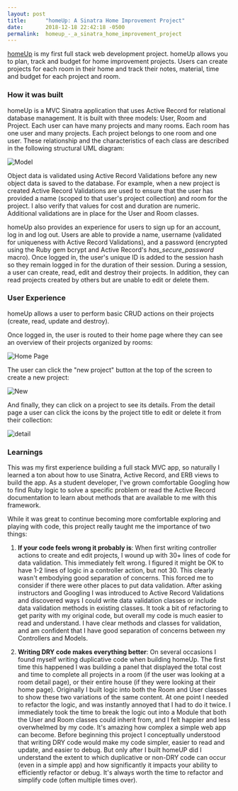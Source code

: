 ```yaml
---
layout: post
title:      "homeUp: A Sinatra Home Improvement Project"
date:       2018-12-18 22:42:18 -0500
permalink:  homeup_-_a_sinatra_home_improvement_project
---
```



[homeUp](https://github.com/efkarst/homeup) is my first full stack web development project. homeUp allows you to plan, track and budget for home improvement projects. Users can create projects for each room in their home and track their notes, material, time and budget for each project and room. 

### How it was built
homeUp is a MVC Sinatra application that uses Active Record for relational database management. It is built with three models: User, Room and Project. Each user can have many projects and many rooms. Each room has one user and many projects. Each project belongs to one room and one user. These relationship and the characteristics of each class are described in the following structural UML diagram: 

![Model](https://3gbovq.bn.files.1drv.com/y4mwyHLit4qB7RZO8h_dVTErAqrN7g3RUcO3TaJIAo-MV3JbhB7QA8tdxYM0yiiz1MZU4e7m60eDW-1bW_UTV_gKQY5xZMGFy9M0ZkqTKpEaIPl4PVIgfSXtjnHoJ9i2j7i_jjfd1EcmaJlgz-NTzZl9rSx_7DHDnG6jpvkiqNKl8r-Bc8Gy_CdkABEeBzGROh-TGBBsC0mLrQ5RWo_Lq0IHA?width=660&height=271&cropmode=none)

Object data is validated using Active Record Validations before any new object data is saved to the database. For example, when a new project is created Active Record Validations are used to ensure that the user has provided a name (scoped to that user's project collection) and room for the project. I also verify that values for cost and duration are numeric. Additional validations are in place for the User and Room classes.

homeUp also provides an experience for users to sign up for an account, log in and log out. Users are able to provide a name, username (validated for uniqueness with Active Record Validations), and a password (encrypted using the Ruby gem bcrypt and Active Record's *has_secure_password* macro). Once logged in, the user's unique ID is added to the session hash so they remain logged in for the duration of their session. During a session, a user can create, read, edit and destroy their projects. In addition, they can read projects created by others but are unable to edit or delete them. 

### User Experience

homeUp allows a user to perform basic CRUD actions on their projects (create, read, update and destroy). 

Once logged in, the user is routed to their home page where they can see an overview of their projects organized by rooms: 

![Home Page](https://hrythq.bn.files.1drv.com/y4m-dzxXzKe6p6JebL8UoZCg3A-eRj8RyOSP0wObhf8jlsMoIkkthDApzr0aVv91O4NVvBvdOPlpLz5bDOitHU51M6o3xD2Ey_OSr30mmVF5_UpZ6AC0o6Lj6tVf3z2tKC6oDK-MA9N1rFDLcnVYYs_yfx1KLws1Lz3dGfP-JiWeXVHtB7lKX2dI-js5CwqwpEctTl35uarcaxv6WLXn0aXZw?width=660&height=488&cropmode=none)


The user can click the "new project" button at the top of the screen to create a new project:

![New](https://wpwoka.bn.files.1drv.com/y4mAmD5jULXErb3Hr9HzPAjyZkZ-YvZ5Feo0aXF1aHAqk7OSHH3N90R5WWUOQWjt88I3qFNTHMmoPQboWBm_Q3yX1f-HPqg5vpGzJYnFKOUi77xjW_qSSBaSHAROaNy24AvZJakbOdgqAZESbiCCTjx6d_fIR_4ViOUCsQ0mKYOjbfKFM4zU_Ols9zjponriHZIM1Fq-agR8C2lC3Ynq8kb4Q?width=660&height=481&cropmode=none)


And finally, they can click on a project to see its details. From the detail page a user can click the icons by the project title to edit or delete it from their collection:

![detail](https://60fseg.bn.files.1drv.com/y4mzdacVcP5RGGGABgCKjXRQMytiYB_uCsjlvgIaeMmkw7mS9QGK_agfXbz6I-Ld2dPSSLuQ6ibAmIxv3QTZQFnjShsIL2i2fz0OwDTQShm180BbaLMz8qGWHgHIvXYeY_0PFTqXDt0IYwuq_jASCrPgc1leQe1niv-DT15qV_FilydA2YP9wSv753Yn1sLALvW8AJJj94u9oyG0hubxwC4pA?width=660&height=482&cropmode=none)


### Learnings

This was my first experience building a full stack MVC app, so naturally I learned a ton about how to use Sinatra, Active Record, and ERB views to build the app. As a student developer, I've grown comfortable Googling how to find Ruby logic to solve a specific problem or read the Active Record documentation to learn about methods that are available to me with this framework. 

While it was great to continue becoming more comfortable exploring and playing with code, this project really taught me the importance of two things:

1. **If your code feels wrong it probably is**: When first writing controller actions to create and edit projects, I wound up with 30+ lines of code for data validation. This immediately felt wrong. I figured it might be OK to have 1-2 lines of logic in a controller action, but not 30. This clearly wasn't embodying good separation of concerns. This forced me to consider if there were other places to put data validation. After asking instructors and Googling I was introduced to Active Record Validations and discovered ways I could write data validation classes or include data validation methods in existing classes. It took a bit of refactoring to get parity with my original code, but overall my code is much easier to read and understand. I have clear methods and classes for validation, and am confident that I have good separation of concerns between my Controllers and Models.

2. **Writing DRY code makes everything better**: On several occasions I found myself writing duplicative code when building homeUp. The first time this happened I was building a panel that displayed the total cost and time to complete all projects in a room (if the user was looking at a room detail page), or their entire house (if they were looking at their home page). Originally I built logic into both the Room and User classes to show these two variations of the same content. At one point I needed to refactor the logic, and was instantly annoyed that I had to do it twice. I immediately took the time to break the logic out into a Module that both the User and Room classes could inherit from, and I felt happier and less overwhelmed by my code. It's amazing how complex a simple web app can become. Before beginning this project I conceptually understood that writing DRY code would make my code simpler, easier to read and update, and easier to debug. But only after I built homeUP did I understand the extent to which duplicative or non-DRY code can occur (even in a simple app) and how significantly it impacts your ability to efficiently refactor or debug. It's always worth the time to refactor and simplify code (often multiple times over). 

